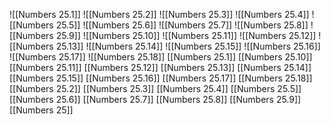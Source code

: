 ![[Numbers 25.1]]
![[Numbers 25.2]]
![[Numbers 25.3]]
![[Numbers 25.4]]
![[Numbers 25.5]]
![[Numbers 25.6]]
![[Numbers 25.7]]
![[Numbers 25.8]]
![[Numbers 25.9]]
![[Numbers 25.10]]
![[Numbers 25.11]]
![[Numbers 25.12]]
![[Numbers 25.13]]
![[Numbers 25.14]]
![[Numbers 25.15]]
![[Numbers 25.16]]
![[Numbers 25.17]]
![[Numbers 25.18]]
[[Numbers 25.1]]
[[Numbers 25.10]]
[[Numbers 25.11]]
[[Numbers 25.12]]
[[Numbers 25.13]]
[[Numbers 25.14]]
[[Numbers 25.15]]
[[Numbers 25.16]]
[[Numbers 25.17]]
[[Numbers 25.18]]
[[Numbers 25.2]]
[[Numbers 25.3]]
[[Numbers 25.4]]
[[Numbers 25.5]]
[[Numbers 25.6]]
[[Numbers 25.7]]
[[Numbers 25.8]]
[[Numbers 25.9]]
[[Numbers 25]]
